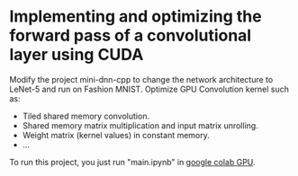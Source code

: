 # Implementing and optimizing the forward pass of a convolutional layer using CUDA
Modify the project mini-dnn-cpp to change the network architecture to LeNet-5 and run on Fashion MNIST. Optimize GPU Convolution kernel such as:
- Tiled shared memory convolution.
- Shared memory matrix multiplication and input matrix unrolling.
- Weight matrix (kernel values) in constant memory.
- ...

To run this project, you just run "main.ipynb" in [google colab GPU]([url](https://colab.research.google.com/drive/16B4blnAH9ewjb7Ejxnxi542fA1YgHwnY?usp=sharing)).
